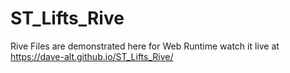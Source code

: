 # ST_Lifts_Rive
Rive Files are demonstrated here for Web Runtime
watch it live at https://dave-alt.github.io/ST_Lifts_Rive/
